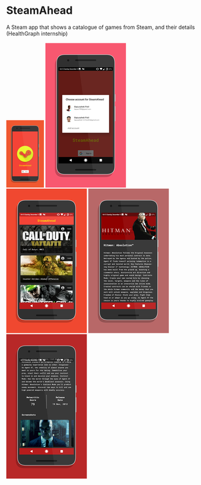 # SteamAhead
A Steam app that shows a catalogue of games from Steam, and their details (HealthGraph internship)
<br/><br/>
<img width="100" src="https://github.com/bapspatil/SteamAhead/blob/master/screenshots/screen0.png"> <img src="https://github.com/bapspatil/SteamAhead/blob/master/screenshots/screen1.png">
<img src="https://github.com/bapspatil/SteamAhead/blob/master/screenshots/screen2.png"> <img src="https://github.com/bapspatil/SteamAhead/blob/master/screenshots/screen3.png">
<img src="https://github.com/bapspatil/SteamAhead/blob/master/screenshots/screen4.png">
<br/><br/>
